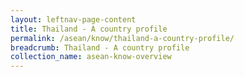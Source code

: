 ```yaml
---
layout: leftnav-page-content
title: Thailand - A country profile
permalink: /asean/know/thailand-a-country-profile/
breadcrumb: Thailand - A country profile
collection_name: asean-know-overview
---
```


